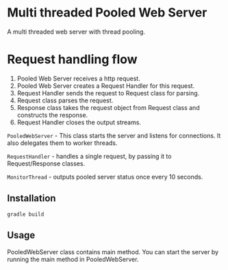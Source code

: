 # Multi threaded Pooled Web Server
A multi threaded web server with thread pooling.

# Request handling flow
1. Pooled Web Server receives a http request.
2. Pooled Web Server creates a Request Handler for this request.
2. Request Handler sends the request to Request class for parsing.
3. Request class parses the request.
4. Response class takes the request object from Request class and constructs the response.
5. Request Handler closes the output streams.

`PooledWebServer` - This class starts the server and listens for connections. It also delegates them to worker threads.

`RequestHandler` - handles a single request, by passing it to Request/Response classes.

`MonitorThread` - outputs pooled server status once every 10 seconds.


## Installation
`gradle build`
## Usage

PooledWebServer class contains main method. You can start the server by running the main method in PooledWebServer.
